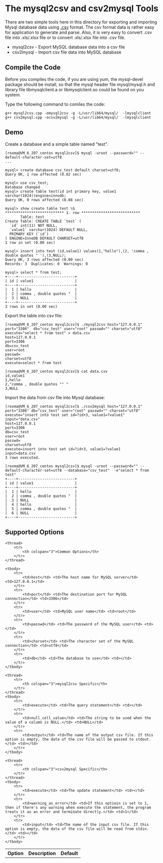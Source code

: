 # The mysql2csv and csv2mysql Tools

There are two simple tools here in this directory for exporting and importing Mysql database data using [.csv](http://tools.ietf.org/html/rfc4180) format. The csv format data is rather easy for application to generate and parse. Also, it is very easy to convert .csv file into .xls/.xlsx file or to convert .xls/.xlsx file into .csv file.

- mysql2csv - Export MySQL database data into a csv file
- csv2mysql - Import csv file data into MySQL database



## Compile the Code

Before you compiles the code, if you are using yum, the mysql-devel package should be install, so that the mysql header file mysql/mysql.h and library file libmysqlclient.a or libmysqlclient.so could be found on you system.

Type the following command to comiles the code:

``` shell
g++ mysql2csv.cpp -omysql2csv -g -L/usr/lib64/mysql/  -lmysqlclient
g++ csv2mysql.cpp -ocsv2mysql -g -L/usr/lib64/mysql/  -lmysqlclient
```


## Demo

Create a database and a simple table named "test".

    [roxma@VM_6_207_centos mysql2csv]$ mysql -uroot --password="" --default-character-set=utf8
    ...
    
    mysql> create database csv_test default charset=utf8;
    Query OK, 1 row affected (0.02 sec)
    
    mysql> use csv_test;
    Database changed
    mysql> create table test(id int primary key, value1 varchar(1024))engine=innodb;
    Query OK, 0 rows affected (0.08 sec)
    
    mysql> show create table test \G
    *************************** 1. row ***************************
           Table: test
    Create Table: CREATE TABLE `test` (
      `id` int(11) NOT NULL,
      `value1` varchar(1024) DEFAULT NULL,
      PRIMARY KEY (`id`)
    ) ENGINE=InnoDB DEFAULT CHARSET=utf8
    1 row in set (0.00 sec)
    
    mysql> insert into test (id,value1) values(1,"hello"),(2, 'comma , double quotes " '),(3,NULL);
    Query OK, 3 rows affected (0.00 sec)
    Records: 3  Duplicates: 0  Warnings: 0
    
    mysql> select * from test;
    +----+--------------------------+
    | id | value1                   |
    +----+--------------------------+
    |  1 | hello                    |
    |  2 | comma , double quotes "  |
    |  3 | NULL                     |
    +----+--------------------------+
    3 rows in set (0.00 sec)


Export the table into csv file:

    [roxma@VM_6_207_centos mysql2csv]$ ./mysql2csv host="127.0.0.1" port="3306"  db="csv_test" user="root" passwd="" charset="utf8" execute="select * from test" > data.csv
    host=127.0.0.1
    port=3306
    db=csv_test
    user=root
    passwd=
    charset=utf8
    execute=select * from test
    
    [roxma@VM_6_207_centos mysql2csv]$ cat data.csv
    id,value1
    1,hello
    2,"comma , double quotes "" "
    3,NULL

Import the data from csv file into Mysql database:

    [roxma@VM_6_207_centos mysql2csv]$ ./csv2mysql host="127.0.0.1" port="3306" db="csv_test" user="root" passwd="" charset="utf8" execute="insert into test set id=?id+3, value1=?value1" input="data.csv"
    host=127.0.0.1
    port=3306
    db=csv_test
    user=root
    passwd=
    charset=utf8
    execute=insert into test set id=?id+3, value1=?value1
    input=data.csv
    3 rows executed.

    [roxma@VM_6_207_centos mysql2csv]$ mysql -uroot --password="" --default-character-set=utf8 --database="csv_test"  -e"select * from test"
    +----+--------------------------+
    | id | value1                   |
    +----+--------------------------+
    |  1 | hello                    |
    |  2 | comma , double quotes "  |
    |  3 | NULL                     |
    |  4 | hello                    |
    |  5 | comma , double quotes "  |
    |  6 | NULL                     |
    +----+--------------------------+



## Supported Options

<table>
    <thread>
        <tr>
            <th>Option</th> <th>Description</th> <th>Default</th>
        </tr>
    </thread>
    
    <thread>
        <tr>
            <th colspan="3">Common Options</th>
        </tr>
    </thread>
    
    <tbody>
        <tr>
            <td>host</td> <td>The host name for MySQL server</td> <td>127.0.0.1</td>
        </tr>
        <tr>
            <td>port</td> <td>The destination port for MySQL connection</td> <td>3306</td>
        </tr>
        <tr>
            <td>user</td> <td>MySQL user name</td> <td>root</td>
        </tr>
        <tr>
            <td>passwd</td> <td>The password of the MySQL user</td> <td></td>
        </tr>
        <tr>
            <td>charset</td> <td>The character set of the MySQL connection</td> <td>utf8</td>
        </tr>
        <tr>
            <td>db</td> <td>The database to use</td> <td></td>
        </tr>
    </tbody>

    <thread>
        <tr>
            <th colspan="3">mysql2csv Specific</th>
        </tr>
    </thread>
    <tbody>
        <tr>
            <td>execute</td> <td>The query statement</td> <td></td>
        </tr>
        <tr>
            <td>null_cell_value</td> <td>The string to be used when the value of a column is NULL.</td> <td>NULL</td>
        </tr>
        <tr>
            <td>output</td> <td>The name of the output csv file. If this option is empty, the data of the csv file will be passed to stdout.</td> <td></td>
        </tr>
    </tbody>
    
    <thread>
        <tr>
            <th colspan="3">csv2mysql Specific</th>
        </tr>
    </thread>
    <tbody>
        <tr>
            <td>execute</td> <td>The update statement</td> <td></td>
        </tr>
        <tr>
            <td>warning_as_error</td> <td>If this optioin is set to 1, then if there's any warning when execute the statement, the program treats it as an error and terminate directly.</td> <td>1</td>
        </tr>
        <tr>
            <td>input</td> <td>The name of the input csv file. If this option is empty, the data of the csv file will be read from stdin.</td> <td></td>
        </tr>
    </tbody>
    
</table>

